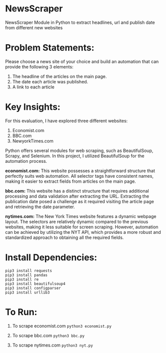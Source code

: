 # NewsScraper
NewsScraper Module in Python to extract headlines, url and publish date from different new websites

# **Problem Statements:**
Please choose a news site of your choice and build an automation that can provide the following 3 elements:
1. The headline of the articles on the main page.
2. The date each article was published.
3. A link to each article

# **Key Insights:**
For this evaluation, I have explored three different websites:
1. Economist.com
2. BBC.com
3. NewyorkTimes.com

Python offers several modules for web scraping, such as BeautifulSoup, Scrapy, and Selenium. In this project, I utilized BeautifulSoup for the automation process.

**economist.com:** This website possesses a straightforward structure that perfectly suits web automation. All selector tags have consistent names, making it easier to extract fields from articles on the main page.

**bbc.com:** This website has a distinct structure that requires additional processing and data validation after extracting the URL. Extracting the publication date posed a challenge as it required visiting the article page and retrieving the date parameter.

**nytimes.com:** The New York Times website features a dynamic webpage layout. The selectors are relatively dynamic compared to the previous websites, making it less suitable for screen scraping. However, automation can be achieved by utilizing the NYT API, which provides a more robust and standardized approach to obtaining all the required fields.

# **Install Dependencies:**
```
pip3 install requests
pip3 install pandas
pip3 install re
pip3 install beautifulsoup4
pip3 install configparser
pip3 install urllib3
```

# **To Run:**
1. To scrape economist.com
```python3 economist.py```

2. To scrape bbc.com
```python3 bbc.py```

3. To scrape nytimes.com
```python3 nyt.py```
